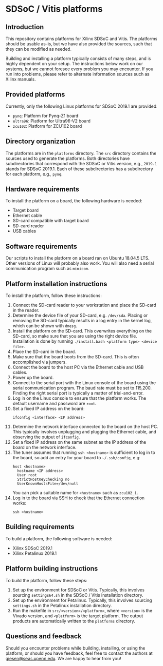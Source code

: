 SDSoC / Vitis platforms
=======================

Introduction
------------

This repository contains platforms for Xilinx SDSoC and Vitis.  The platforms
should be usable as-is, but we have also provided the sources, such that they
can be modified as needed.

Building and installing a platform typically consists of many steps, and is
highly dependent on your setup.  The instructions below work on our systems,
but we cannot foresee every problem you may encounter.  If you run into
problems, please refer to alternate information sources such as Xilinx manuals.

Provided platforms
------------------

Currently, only the following Linux platforms for SDSoC 2019.1 are provided:
- `pynq`: Platform for Pynq-Z1 board
- `ultra96`: Platform for Ultra96-V2 board
- `zcu102`: Platform for ZCU102 board

Directory organization
----------------------

The platforms are in the `platforms` directory.  The `src` directory contains
the sources used to generate the platforms.  Both directories have
subdirectories that correspond with the SDSoC or Vitis version, e.g., `2019.1`
stands for SDSoC 2019.1.  Each of these subdirectories has a subdirectory for
each platform, e.g., `pynq`.

Hardware requirements
---------------------

To install the platform on a board, the following hardware is needed:
- Target board
- Ethernet cable
- SD-card compatible with target board
- SD-card reader
- USB cables

Software requirements
---------------------

Our scripts to install the platform on a board ran on Ubuntu 18.04.5 LTS.
Other versions of Linux will probably also work.  You will also need a serial
communication program such as `minicom`.

Platform installation instructions
----------------------------------

To install the platform, follow these instructions:
1)  Connect the SD-card reader to your workstation and place the SD-card in the
    reader.
2)  Determine the device file of your SD-card, e.g. `/dev/sda`.  Placing or
    removing the SD-card typically results in a log entry in the kernel log,
    which can be shown with `dmesg`.
3)  Install the platform on the SD-card.  This overwrites everything on the
    SD-card, so make sure that you are using the right device file.
    Installation is done by running `./install.bash <platform type>
    <device file>`.
4)  Place the SD-card in the board.
5)  Make sure that the board boots from the SD-card.  This is often
    accomplished via jumpers.
6)  Connect the board to the host PC via the Ethernet cable and USB cables.
7)  Power up the board.
8)  Connect to the serial port with the Linux console of the board using the
    serial communication program.  The baud rate must be set to 115,200.
    Finding the right serial port is typically a matter of trial-and-error.
9)  Log in on the Linux console to ensure that the platform works.  The default
    username and password are `root`.
10) Set a fixed IP address on the board:
    ```
    ifconfig <interface> <IP address>
    ```
11) Determine the network interface connected to the board on the host PC.
    This typically involves unplugging and plugging the Ethernet cable, and
    observing the output of `ifconfig`.
12) Set a fixed IP address on the same subnet as the IP address of the board on
    the network interface.
13) The tuner assumes that running `ssh <hostname>` is sufficient to log in to
    the board, so add an entry for your board to `~/.ssh/config`, e.g:
    ```
    host <hostname>
      hostname <IP address>
      User root
      StrictHostKeyChecking no
      UserKnownHostsFile=/dev/null
    ```
    You can pick a suitable name for `<hostname>` such as `zcu102_1`.
14) Log in to the board via SSH to check that the Ethernet connection works:
    ```
    ssh <hostname>
    ```

Building requirements
---------------------

To build a platform, the following software is needed:
- Xilinx SDSoC 2019.1
- Xilinx Petalinux 2019.1

Platform building instructions
------------------------------

To build the platform, follow these steps:
1) Set up the environment for SDSoC or Vitis.  Typically, this involves
   sourcing `settings64.sh` in the SDSoC / Vitis installation directory.
2) Set up the environment for Petalinux.  Typically, this involves sourcing
   `settings.sh` in the Petalinux installation directory.
3) Run the makefile in `src/<version>/<platform>`, where `<version>` is the
   Vivado version, and `<platform>` is the target platform.  The output products
   are automatically written to the `platforms` directory.

Questions and feedback
----------------------

Should you encounter problems while building, installing, or using the
platform, or should you have feedback, feel free to contact the authors at
giesen@seas.upenn.edu.  We are happy to hear from you!

